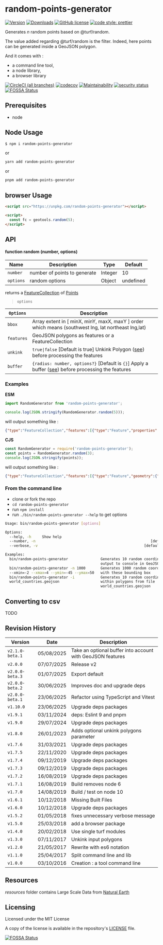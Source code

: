 # random-points-generator

[![Version](https://img.shields.io/npm/v/random-points-generator.svg)](https://www.npmjs.com/package/random-points-generator)
[![Downloads](https://img.shields.io/npm/dw/random-points-generator)](https://www.npmjs.com/package/random-points-generator)
[![GitHub license](https://img.shields.io/github/license/tsamaya/random-points-generator)](https://github.com/tsamaya/random-points-generator/blob/master/LICENSE)
[![code style: prettier](https://img.shields.io/badge/code_style-prettier-ff69b4.svg?style=flat-square)](https://github.com/prettier/prettier)

Generates _n_ random points based on @turf/random.

The value added regarding @turf/random is the filter. Indeed, here points can be generated inside a GeoJSON polygon.

And it comes with :

- a command line tool,
- a node library,
- a browser library

[![CircleCI (all branches)](https://img.shields.io/circleci/project/github/tsamaya/random-points-generator.svg)](https://circleci.com/gh/tsamaya/random-points-generator)
[![codecov](https://codecov.io/gh/tsamaya/random-points-generator/branch/master/graph/badge.svg)](https://codecov.io/gh/tsamaya/random-points-generator)
[![Maintainability](https://api.codeclimate.com/v1/badges/d34f510268c181e7c6f6/maintainability)](https://codeclimate.com/github/tsamaya/random-points-generator/maintainability)
[![security status](https://www.meterian.io/badge/gh/tsamaya/random-points-generator/security?branch=master)](https://www.meterian.io/report/gh/tsamaya/random-points-generator)
[![FOSSA Status](https://app.fossa.com/api/projects/git%2Bgithub.com%2Ftsamaya%2Frandom-points-generator.svg?type=shield)](https://app.fossa.com/projects/git%2Bgithub.com%2Ftsamaya%2Frandom-points-generator?ref=badge_shield)

## Prerequisites

- node

## Node Usage

```sh
$ npm i random-points-generator
```

or

```sh
yarn add random-points-generator
```

or

```sh
pnpm add random-points-generator
```

## browser Usage

```html
<script src="https://unpkg.com/random-points-generator"></script>

<script>
  const fc = geotools.random(5);
</script>
```

## API

#### function random (number, options)

| Name      | Description                  | Type    | Default   |
| --------- | ---------------------------- | ------- | --------- |
| `number`  | number of points to generate | Integer | 10        |
| `options` | random options               | Object  | undefined |

returns a [FeatureCollection](https://tools.ietf.org/html/rfc7946#section-3.3) of [Points](https://datatracker.ietf.org/doc/html/rfc7946#section-3.1.2)

> `options`

| `Options`  | Description                                                                                                                              |
| ---------- | ---------------------------------------------------------------------------------------------------------------------------------------- |
| `bbox`     | Array<number> extent in [ minX, minY, maxX, maxY ] order which means (southwest lng, lat northeast lng,lat)                              |
| `features` | GeoJSON polygons as features or a FeatureCollection                                                                                      |
| `unkink`   | `true\|false` [Default is true] Unkink Polygon ([see](https://turfjs.org/docs/api/unkinkPolygon)) before processing the features         |
| `buffer`   | `{radius: number, options?}` [Default is `{}`] Apply a buffer ([see](https://turfjs.org/docs/api/buffer)) before processing the features |

### Examples

**ESM**

```javascript
import RandomGenerator from 'random-points-generator';

console.log(JSON.stringify(RandomGenerator.random(5)));
```

will output something like :

```JSON
{"type":"FeatureCollection","features":[{"type":"Feature","properties":{},"geometry":{"type":"Point","coordinates":[-57.67197760979268,42.78314165298585]}},{"type":"Feature","properties":{},"geometry":{"type":"Point","coordinates":[72.83765393077084,-59.52263527885765]}},{"type":"Feature","properties":{},"geometry":{"type":"Point","coordinates":[54.502068476617396,-60.928402442511306]}},{"type":"Feature","properties":{},"geometry":{"type":"Point","coordinates":[-22.331900675385647,39.51543790400138]}},{"type":"Feature","properties":{},"geometry":{"type":"Point","coordinates":[-149.45526699981158,-74.96319889821024]}}]}
```

**CJS**

```javascript
const RandomGenerator = require('random-points-generator');
const points = RandomGenerator.random(3);
console.log(JSON.stringify(points));
```

will output something like :

```JSON
{"type":"FeatureCollection","features":[{"type":"Feature","geometry":{"type":"Point","coordinates":[126.41316810428155,-47.548372609587574]},"properties":{}},{"type":"Feature","geometry":{"type":"Point","coordinates":[97.69989737806617,-47.200575920302434]},"properties":{}},{"type":"Feature","geometry":{"type":"Point","coordinates":[24.264802630637277,72.69680002654108]},"properties":{}}]}
```

### From the command line

- clone or fork the repo
- `cd random-points-generator`
- run `npm install`
- run `./bin/random-points-generator --help` to get options

```bash
Usage: bin/random-points-generator [options]

Options:
  --help, -h     Show help                                             [boolean]
  --number, -n                                                     [default: 10]
  --verbose, -v                                                 [default: false]

Examples:
  bin/random-points-generator               Generates 10 random coordinates,
                                            output to console in GeoJSON format
  bin/random-points-generator -n 1000       Generates 1000 random coordinates
  --xmin=-2 --xmax=4 --ymin=-45 --ymax=50   with these bounding box
  bin/random-points-generator -i            Generates 10 random coordinates
  world_countries.geojson                   within polygons from file
                                            world_countries.geojson
```

## Converting to csv

TODO

## Revision History

| Version         | Date       | Description                                                |
| --------------- | ---------- | ---------------------------------------------------------- |
| `v2.1.0-beta.1` | 05/08/2025 | Take an optional buffer into account with GeoJSON features |
| `v2.0.0`        | 07/07/2025 | Release v2                                                 |
| `v2.0.0-beta.3` | 01/07/2025 | Export default                                             |
| `v2.0.0-beta.2` | 30/06/2025 | Improves doc and upgrade deps                              |
| `v2.0.0-beta.1` | 23/06/2025 | Refactor using TypeScript and Vitest                       |
| `v1.10.0`       | 23/06/2025 | Upgrade deps packages                                      |
| `v1.9.1`        | 03/11/2024 | deps: Eslint 9 and pnpm                                    |
| `v1.9.0`        | 29/07/2024 | Upgrade deps packages                                      |
| `v1.8.0`        | 26/01/2023 | Adds optional unkink polygons parameter                    |
| `v1.7.6`        | 31/03/2021 | Upgrade deps packages                                      |
| `v1.7.5`        | 22/11/2020 | Upgrade deps packages                                      |
| `v1.7.4`        | 09/12/2019 | Upgrade deps packages                                      |
| `v1.7.3`        | 09/12/2019 | Upgrade deps packages                                      |
| `v1.7.2`        | 16/08/2019 | Upgrade deps packages                                      |
| `v1.7.1`        | 16/08/2019 | Build removes node 6                                       |
| `v1.7.0`        | 14/08/2019 | Build / test on node 10                                    |
| `v1.6.1`        | 10/12/2018 | Missing Built Files                                        |
| `v1.6.0`        | 10/12/2018 | Upgrade deps packages                                      |
| `v1.5.2`        | 01/05/2018 | fixes unnecessary verbose message                          |
| `v1.5.0`        | 25/03/2018 | add a browser package                                      |
| `v1.4.0`        | 20/02/2018 | Use single turf modules                                    |
| `v1.3.0`        | 07/11/2017 | Unkink input polygons                                      |
| `v1.2.0`        | 21/05/2017 | Rewrite with es6 notation                                  |
| `v1.1.0`        | 25/04/2017 | Split command line and lib                                 |
| `v1.0.0`        | 03/10/2016 | Creation : a tool command line                             |

## Resources

_resources_ folder contains Large Scale Data from [Natural Earth](http://www.naturalearthdata.com/)

## Licensing

Licensed under the MIT License

A copy of the license is available in the repository's [LICENSE](LICENSE) file.

[![FOSSA Status](https://app.fossa.com/api/projects/git%2Bgithub.com%2Ftsamaya%2Frandom-points-generator.svg?type=large)](https://app.fossa.com/projects/git%2Bgithub.com%2Ftsamaya%2Frandom-points-generator?ref=badge_large)

